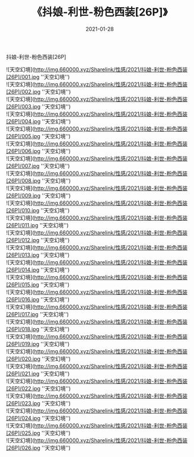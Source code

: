 ﻿---
layout: post
title:  《抖娘-利世-粉色西装[26P]》
date:   2021-01-28
img: http://img.660000.xyz/Sharelink/性感/2021/抖娘-利世-粉色西装[26P]/000.jpg
categories: [美女, 性感, 泳衣]
---

抖娘-利世-粉色西装[26P]



![天空幻境](http://img.660000.xyz/Sharelink/性感/2021/抖娘-利世-粉色西装[26P]/001.jpg ''天空幻境'') <br>
![天空幻境](http://img.660000.xyz/Sharelink/性感/2021/抖娘-利世-粉色西装[26P]/002.jpg ''天空幻境'') <br>
![天空幻境](http://img.660000.xyz/Sharelink/性感/2021/抖娘-利世-粉色西装[26P]/003.jpg ''天空幻境'') <br>
![天空幻境](http://img.660000.xyz/Sharelink/性感/2021/抖娘-利世-粉色西装[26P]/004.jpg ''天空幻境'') <br>
![天空幻境](http://img.660000.xyz/Sharelink/性感/2021/抖娘-利世-粉色西装[26P]/005.jpg ''天空幻境'') <br>
![天空幻境](http://img.660000.xyz/Sharelink/性感/2021/抖娘-利世-粉色西装[26P]/006.jpg ''天空幻境'') <br>
![天空幻境](http://img.660000.xyz/Sharelink/性感/2021/抖娘-利世-粉色西装[26P]/007.jpg ''天空幻境'') <br>
![天空幻境](http://img.660000.xyz/Sharelink/性感/2021/抖娘-利世-粉色西装[26P]/008.jpg ''天空幻境'') <br>
![天空幻境](http://img.660000.xyz/Sharelink/性感/2021/抖娘-利世-粉色西装[26P]/009.jpg ''天空幻境'') <br>
![天空幻境](http://img.660000.xyz/Sharelink/性感/2021/抖娘-利世-粉色西装[26P]/010.jpg ''天空幻境'') <br>
![天空幻境](http://img.660000.xyz/Sharelink/性感/2021/抖娘-利世-粉色西装[26P]/011.jpg ''天空幻境'') <br>
![天空幻境](http://img.660000.xyz/Sharelink/性感/2021/抖娘-利世-粉色西装[26P]/012.jpg ''天空幻境'') <br>
![天空幻境](http://img.660000.xyz/Sharelink/性感/2021/抖娘-利世-粉色西装[26P]/013.jpg ''天空幻境'') <br>
![天空幻境](http://img.660000.xyz/Sharelink/性感/2021/抖娘-利世-粉色西装[26P]/014.jpg ''天空幻境'') <br>
![天空幻境](http://img.660000.xyz/Sharelink/性感/2021/抖娘-利世-粉色西装[26P]/015.jpg ''天空幻境'') <br>
![天空幻境](http://img.660000.xyz/Sharelink/性感/2021/抖娘-利世-粉色西装[26P]/016.jpg ''天空幻境'') <br>
![天空幻境](http://img.660000.xyz/Sharelink/性感/2021/抖娘-利世-粉色西装[26P]/017.jpg ''天空幻境'') <br>
![天空幻境](http://img.660000.xyz/Sharelink/性感/2021/抖娘-利世-粉色西装[26P]/018.jpg ''天空幻境'') <br>
![天空幻境](http://img.660000.xyz/Sharelink/性感/2021/抖娘-利世-粉色西装[26P]/019.jpg ''天空幻境'') <br>
![天空幻境](http://img.660000.xyz/Sharelink/性感/2021/抖娘-利世-粉色西装[26P]/020.jpg ''天空幻境'') <br>
![天空幻境](http://img.660000.xyz/Sharelink/性感/2021/抖娘-利世-粉色西装[26P]/021.jpg ''天空幻境'') <br>
![天空幻境](http://img.660000.xyz/Sharelink/性感/2021/抖娘-利世-粉色西装[26P]/022.jpg ''天空幻境'') <br>
![天空幻境](http://img.660000.xyz/Sharelink/性感/2021/抖娘-利世-粉色西装[26P]/023.jpg ''天空幻境'') <br>
![天空幻境](http://img.660000.xyz/Sharelink/性感/2021/抖娘-利世-粉色西装[26P]/024.jpg ''天空幻境'') <br>
![天空幻境](http://img.660000.xyz/Sharelink/性感/2021/抖娘-利世-粉色西装[26P]/025.jpg ''天空幻境'') <br>
![天空幻境](http://img.660000.xyz/Sharelink/性感/2021/抖娘-利世-粉色西装[26P]/026.jpg ''天空幻境'') <br>